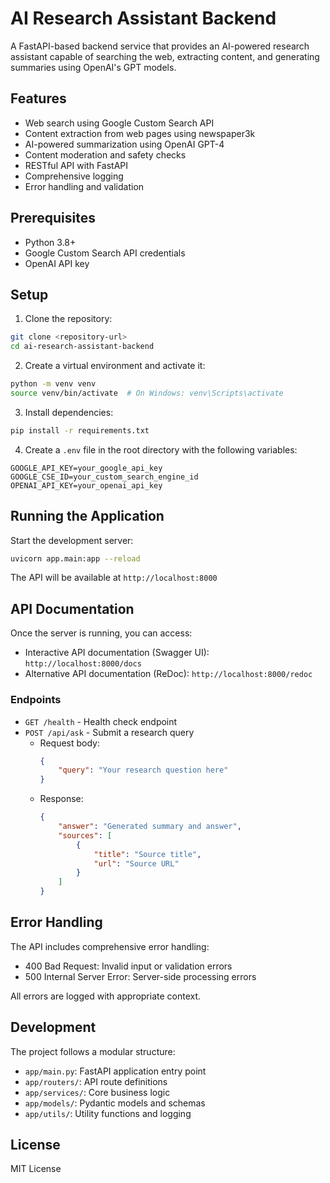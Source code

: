 # AI Research Assistant Backend

A FastAPI-based backend service that provides an AI-powered research assistant capable of searching the web, extracting content, and generating summaries using OpenAI's GPT models.

## Features

- Web search using Google Custom Search API
- Content extraction from web pages using newspaper3k
- AI-powered summarization using OpenAI GPT-4
- Content moderation and safety checks
- RESTful API with FastAPI
- Comprehensive logging
- Error handling and validation

## Prerequisites

- Python 3.8+
- Google Custom Search API credentials
- OpenAI API key

## Setup

1. Clone the repository:
```bash
git clone <repository-url>
cd ai-research-assistant-backend
```

2. Create a virtual environment and activate it:
```bash
python -m venv venv
source venv/bin/activate  # On Windows: venv\Scripts\activate
```

3. Install dependencies:
```bash
pip install -r requirements.txt
```

4. Create a `.env` file in the root directory with the following variables:
```env
GOOGLE_API_KEY=your_google_api_key
GOOGLE_CSE_ID=your_custom_search_engine_id
OPENAI_API_KEY=your_openai_api_key
```

## Running the Application

Start the development server:
```bash
uvicorn app.main:app --reload
```

The API will be available at `http://localhost:8000`

## API Documentation

Once the server is running, you can access:
- Interactive API documentation (Swagger UI): `http://localhost:8000/docs`
- Alternative API documentation (ReDoc): `http://localhost:8000/redoc`

### Endpoints

- `GET /health` - Health check endpoint
- `POST /api/ask` - Submit a research query
  - Request body:
    ```json
    {
        "query": "Your research question here"
    }
    ```
  - Response:
    ```json
    {
        "answer": "Generated summary and answer",
        "sources": [
            {
                "title": "Source title",
                "url": "Source URL"
            }
        ]
    }
    ```

## Error Handling

The API includes comprehensive error handling:
- 400 Bad Request: Invalid input or validation errors
- 500 Internal Server Error: Server-side processing errors

All errors are logged with appropriate context.

## Development

The project follows a modular structure:
- `app/main.py`: FastAPI application entry point
- `app/routers/`: API route definitions
- `app/services/`: Core business logic
- `app/models/`: Pydantic models and schemas
- `app/utils/`: Utility functions and logging

## License

MIT License 